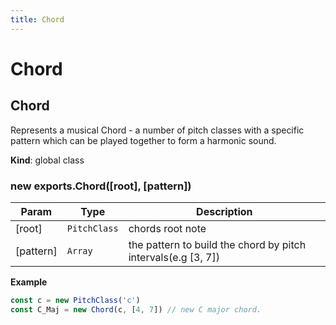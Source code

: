 ```yaml
---
title: Chord
---
```


# Chord

<a name="Chord"></a>

## Chord
Represents a musical Chord - a number of pitch classes with a specific
pattern which can be played together to form a harmonic sound.

**Kind**: global class  
<a name="new_Chord_new"></a>

### new exports.Chord([root], [pattern])

| Param | Type | Description |
| --- | --- | --- |
| [root] | <code>PitchClass</code> | chords root note |
| [pattern] | <code>Array</code> | the pattern to build the chord by pitch intervals(e.g [3, 7]) |

**Example**  
```js
const c = new PitchClass('c')
const C_Maj = new Chord(c, [4, 7]) // new C major chord.
```
